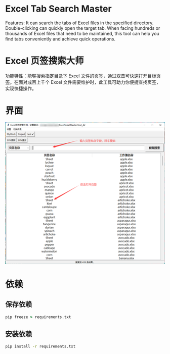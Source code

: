 # Excel Tab Search Master
Features: It can search the tabs of Excel files in the specified directory. Double-clicking can quickly open the target tab. When facing hundreds or thousands of Excel files that need to be maintained, this tool can help you find tabs conveniently and achieve quick operations.

# Excel 页签搜索大师
功能特性：能够搜索指定目录下 Excel 文件的页签，通过双击可快速打开目标页签。在面对成百上千个 Excel 文件需要维护时，此工具可助力你便捷查找页签，实现快捷操作。

# 界面
![img.png](img.png)

# 依赖

## 保存依赖
```bat
pip freeze > requirements.txt
```

## 安装依赖
```bat
pip install -r requirements.txt
```